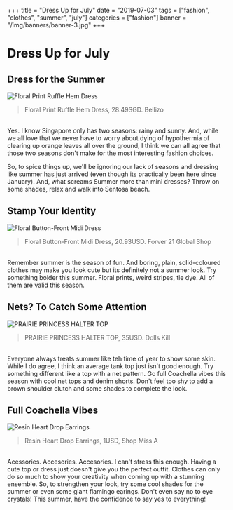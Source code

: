 +++
title = "Dress Up for July"
date = "2019-07-03"
tags = ["fashion", "clothes", "summer", "july"]
categories = ["fashion"]
banner = "/img/banners/banner-3.jpg"
+++

# Dress Up for July


## Dress for the Summer
![Floral Print Ruffle Hem Dress](/img/blogs/03-06-19/1.jpg)<br>
>Floral Print Ruffle Hem Dress, 28.49SGD. Bellizo

<br>
Yes. I know Singapore only has two seasons: rainy and sunny. And, while we all love that we never have to worry about dying of hypothermia of clearing up orange leaves all over the ground, I think we can all agree that those two seasons don't make for the most interesting fashion choices.

So, to spice things up, we'll be ignoring our lack of seasons and dressing like summer has just arrived (even though its practically been here since January). And, what screams Summer more than mini dresses? Throw on some shades, relax and walk into Sentosa beach.

## Stamp Your Identity
![Floral Button-Front Midi Dress](/img/blogs/03-06-19/2.jpg)<br>
>Floral Button-Front Midi Dress, 20.93USD. Forver 21 Global Shop

<br>
Remember summer is the season of fun. And boring, plain, solid-coloured clothes may make you look cute but its definitely not a summer look. Try something bolder this summer. Floral prints, weird stripes, tie dye. All of them are valid this season.

## Nets? To Catch Some Attention
![PRAIRIE PRINCESS HALTER TOP](/img/blogs/03-06-19/3.jpg)<br>
>PRAIRIE PRINCESS HALTER TOP, 35USD. Dolls Kill

<br>
Everyone always treats summer like teh time of year to show some skin. While I do agree, I think an average tank top just isn't good enough. Try something different like a top with a net pattern. Go full Coachella vibes this season with cool net tops and denim shorts. Don't feel too shy to add a brown shoulder clutch and some shades to complete the look.

## Full Coachella Vibes
![Resin Heart Drop Earrings](/img/blogs/03-06-19/4.jpg)<br>
>Resin Heart Drop Earrings, 1USD, Shop Miss A

<br>
Acessories. Accesories. Accesories. I can't stress this enough. Having a cute top or dress just doesn't give you the perfect outfit. Clothes can only do so much to show your creativity when coming up with a stunning ensemble. So, to strengthen your look, try some cool shades for the summer or even some giant flamingo earings. Don't even say no to eye crystals! This summer, have the confidence to say yes to everything!
